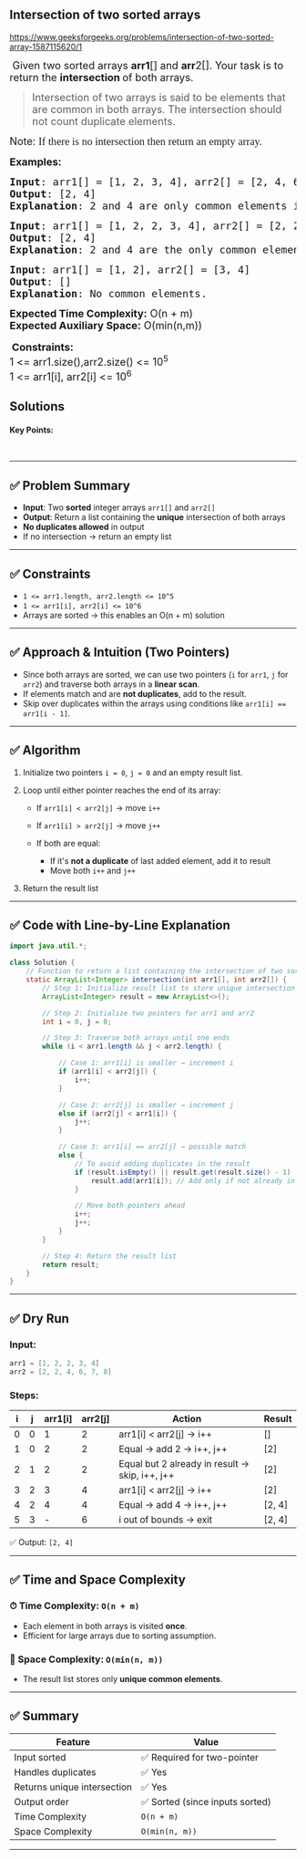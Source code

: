 ## Intersection of two sorted arrays


https://www.geeksforgeeks.org/problems/intersection-of-two-sorted-array-1587115620/1


<div class="problems_problem_content__Xm_eO"><p><span style="font-size: 18px;">&nbsp;Given two sorted arrays <strong>arr1</strong>[] and <strong>arr</strong>2[]. Your task is to return the <strong>intersection </strong>of both arrays.</span></p>
<blockquote>
<p><span style="font-size: 18px;">Intersection of two arrays is said to be elements that are common in both arrays.&nbsp;</span><span style="font-size: 18px;">The intersection should not count duplicate elements.</span></p>
</blockquote>
<p><span style="font-size: 18px;">Note</span><span style="font-size: 18px;">:</span><span style="font-size: 18px;">&nbsp;</span><span style="color: #1e2229; font-family: Nunito; font-size: 14pt; background-color: #ffffff;">If there is no intersection then return an empty array.</span></p>
<p><span style="font-size: 18px;"><strong>Examples</strong></span><strong style="font-size: 18px;">:</strong></p>
<pre><span style="font-size: 18px;"><strong>Input</strong>: arr1[] = [1, 2, 3, 4], arr2[] = [2, 4, 6, 7, 8]
<strong>Output</strong>: [2, 4]
<strong>Explanation</strong>: 2 and 4 are only common elements in both the arrays.</span></pre>
<pre><span style="font-size: 18px;"><strong>Input</strong>: arr1[] = [1, 2, 2, 3, 4], arr2[] = [2, 2, 4, 6, 7, 8]
<strong>Output</strong>: [2, 4]
<strong>Explanation</strong>: 2 and 4 are the only common elements.</span></pre>
<pre><span style="font-size: 18px;"><strong>Input</strong>: arr1[] = [1, 2], arr2[] = [3, 4]
<strong>Output</strong>: []
<strong>Explanation</strong>: No common elements.</span></pre>
<p><span style="font-size: 18px;"><strong>Expected Time Complexity:</strong> O(n + m)<br><strong>Expected Auxiliary Space:</strong> O(min(n,m))</span><br><br>&nbsp;<span style="font-size: 18px;"><strong>Constraints:</strong><br>1 &lt;= arr1.size(),arr2.size() &lt;= 10<sup>5</sup><br>1 &lt;= arr1[i], arr2[i] &lt;= 10<sup>6</sup></span></p></div>

## Solutions

#### Key Points:
```


```

---

## ✅ Problem Summary

* **Input**: Two **sorted** integer arrays `arr1[]` and `arr2[]`
* **Output**: Return a list containing the **unique** intersection of both arrays
* **No duplicates allowed** in output
* If no intersection → return an empty list

---

## ✅ Constraints

* `1 <= arr1.length, arr2.length <= 10^5`
* `1 <= arr1[i], arr2[i] <= 10^6`
* Arrays are sorted → this enables an O(n + m) solution

---

## ✅ Approach & Intuition (Two Pointers)

* Since both arrays are sorted, we can use two pointers (`i` for `arr1`, `j` for `arr2`) and traverse both arrays in a **linear scan**.
* If elements match and are **not duplicates**, add to the result.
* Skip over duplicates within the arrays using conditions like `arr1[i] == arr1[i - 1]`.

---

## ✅ Algorithm

1. Initialize two pointers `i = 0`, `j = 0` and an empty result list.
2. Loop until either pointer reaches the end of its array:

   * If `arr1[i] < arr2[j]` → move `i++`
   * If `arr1[i] > arr2[j]` → move `j++`
   * If both are equal:

     * If it's **not a duplicate** of last added element, add it to result
     * Move both `i++` and `j++`
3. Return the result list

---

## ✅ Code with Line-by-Line Explanation

```java
import java.util.*;

class Solution {
    // Function to return a list containing the intersection of two sorted arrays.
    static ArrayList<Integer> intersection(int arr1[], int arr2[]) {
        // Step 1: Initialize result list to store unique intersection elements
        ArrayList<Integer> result = new ArrayList<>();

        // Step 2: Initialize two pointers for arr1 and arr2
        int i = 0, j = 0;

        // Step 3: Traverse both arrays until one ends
        while (i < arr1.length && j < arr2.length) {

            // Case 1: arr1[i] is smaller → increment i
            if (arr1[i] < arr2[j]) {
                i++;
            }

            // Case 2: arr2[j] is smaller → increment j
            else if (arr2[j] < arr1[i]) {
                j++;
            }

            // Case 3: arr1[i] == arr2[j] → possible match
            else {
                // To avoid adding duplicates in the result
                if (result.isEmpty() || result.get(result.size() - 1) != arr1[i]) {
                    result.add(arr1[i]); // Add only if not already in result
                }

                // Move both pointers ahead
                i++;
                j++;
            }
        }

        // Step 4: Return the result list
        return result;
    }
}
```

---

## ✅ Dry Run

### Input:

```java
arr1 = [1, 2, 2, 3, 4]
arr2 = [2, 2, 4, 6, 7, 8]
```

### Steps:

| i | j | arr1\[i] | arr2\[j] | Action                                         | Result  |
| - | - | -------- | -------- | ---------------------------------------------- | ------- |
| 0 | 0 | 1        | 2        | arr1\[i] < arr2\[j] → i++                      | \[]     |
| 1 | 0 | 2        | 2        | Equal → add 2 → i++, j++                       | \[2]    |
| 2 | 1 | 2        | 2        | Equal but 2 already in result → skip, i++, j++ | \[2]    |
| 3 | 2 | 3        | 4        | arr1\[i] < arr2\[j] → i++                      | \[2]    |
| 4 | 2 | 4        | 4        | Equal → add 4 → i++, j++                       | \[2, 4] |
| 5 | 3 | -        | 6        | i out of bounds → exit                         | \[2, 4] |

✅ Output: `[2, 4]`

---

## ✅ Time and Space Complexity

### ⏱ Time Complexity: `O(n + m)`

* Each element in both arrays is visited **once**.
* Efficient for large arrays due to sorting assumption.

### 🧠 Space Complexity: `O(min(n, m))`

* The result list stores only **unique common elements**.

---

## ✅ Summary

| Feature                     | Value                          |
| --------------------------- | ------------------------------ |
| Input sorted                | ✅ Required for two-pointer     |
| Handles duplicates          | ✅ Yes                          |
| Returns unique intersection | ✅ Yes                          |
| Output order                | ✅ Sorted (since inputs sorted) |
| Time Complexity             | `O(n + m)`                     |
| Space Complexity            | `O(min(n, m))`                 |

---





























